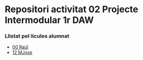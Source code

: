 # Repositori activitat 02 Projecte Intermodular 1r DAW

### Llistat pel·lícules alumnat
- [00 Raül](https://www.imdb.com/title/tt0780504/)
- [12 MJose](https://mjosebh.github.io)

